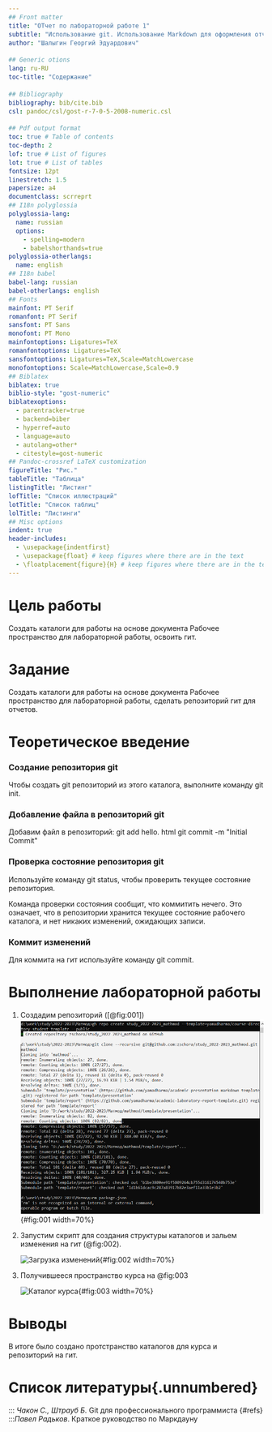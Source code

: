 ```yaml
---
## Front matter
title: "ОТчет по лабораторной работе 1"
subtitle: "Использование git. Использование Markdown для оформления отчётов."
author: "Шалыгин Георгий Эдуардович"

## Generic otions
lang: ru-RU
toc-title: "Содержание"

## Bibliography
bibliography: bib/cite.bib
csl: pandoc/csl/gost-r-7-0-5-2008-numeric.csl

## Pdf output format
toc: true # Table of contents
toc-depth: 2
lof: true # List of figures
lot: true # List of tables
fontsize: 12pt
linestretch: 1.5
papersize: a4
documentclass: scrreprt
## I18n polyglossia
polyglossia-lang:
  name: russian
  options:
	- spelling=modern
	- babelshorthands=true
polyglossia-otherlangs:
  name: english
## I18n babel
babel-lang: russian
babel-otherlangs: english
## Fonts
mainfont: PT Serif
romanfont: PT Serif
sansfont: PT Sans
monofont: PT Mono
mainfontoptions: Ligatures=TeX
romanfontoptions: Ligatures=TeX
sansfontoptions: Ligatures=TeX,Scale=MatchLowercase
monofontoptions: Scale=MatchLowercase,Scale=0.9
## Biblatex
biblatex: true
biblio-style: "gost-numeric"
biblatexoptions:
  - parentracker=true
  - backend=biber
  - hyperref=auto
  - language=auto
  - autolang=other*
  - citestyle=gost-numeric
## Pandoc-crossref LaTeX customization
figureTitle: "Рис."
tableTitle: "Таблица"
listingTitle: "Листинг"
lofTitle: "Список иллюстраций"
lotTitle: "Список таблиц"
lolTitle: "Листинги"
## Misc options
indent: true
header-includes:
  - \usepackage{indentfirst}
  - \usepackage{float} # keep figures where there are in the text
  - \floatplacement{figure}{H} # keep figures where there are in the text
---
```


# Цель работы

Создать каталоги для работы на основе документа Рабочее пространство для лабораторной работы, освоить гит.

# Задание

Создать каталоги для работы на основе документа Рабочее пространство для лабораторной работы, сделать репозиторий гит для отчетов.

# Теоретическое введение

### Создание репозитория git

Чтобы создать git репозиторий из этого каталога, выполните команду git init.

### Добавление файла в репозиторий git

Добавим файл в репозиторий: git add hello. html git commit -m "Initial Commit"

### Проверка состояние репозитория git

Используйте команду git status, чтобы проверить текущее состояние репозитория.

Команда проверки состояния сообщит, что коммитить нечего. Это означает, что в репозитории хранится текущее состояние рабочего каталога, и нет никаких изменений, ожидающих записи.

### Коммит изменений

Для коммита на гит используйте команду git commit.

# Выполнение лабораторной работы

1. Создадим репозиторий ([@fig:001])![Создание репозитория](image\2.PNG){#fig:001 width=70%}

2. Запустим скрипт для создания структуры каталогов и зальем изменения на гит (@fig:002).

   ![Загрузка изменений](D:\work\study\2022-2023\Матмод\mathmod\labs\lab1\report\image\3.PNG){#fig:002 width=70%}

3. Получившееся пространство курса на @fig:003

   ![Каталог курса](D:\work\study\2022-2023\Матмод\mathmod\labs\lab1\report\image\1.PNG){#fig:003 width=70%}

# Выводы

В итоге было создано протстранство каталогов для курса и репозиторий на гит.

# Список литературы{.unnumbered}

::: *Чакон С., Штрауб Б.* Git для профессионального программиста {#refs}
:::*Павел Радьков*. Краткое руководство по Маркдауну
